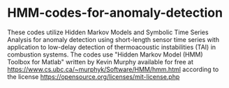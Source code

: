 # HMM-codes-for-anomaly-detection
These codes utilize Hidden Markov Models and Symbolic Time Series Analysis for anomaly detection using short-length sensor time series with application to low-delay detection of thermoacoustic instabilities (TAI) in combustion systems.
The codes use "Hidden Markov Model (HMM) Toolbox for Matlab" written by Kevin Murphy available for free at https://www.cs.ubc.ca/~murphyk/Software/HMM/hmm.html according to the license  https://opensource.org/licenses/mit-license.php
